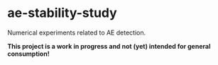 # ae-stability-study
Numerical experiments related to AE detection.

**This project is a work in progress and not (yet) intended for general consumption!**
